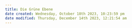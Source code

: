 ```yaml
---
title: Die Grüne Ebene
date created: Wednesday, October 18th 2023, 10:23:59 pm
date modified: Thursday, December 14th 2023, 12:21:54 am
---
```

